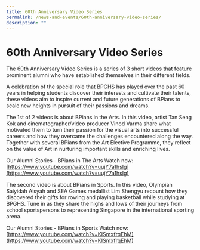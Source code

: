 ```yaml
---
title: 60th Anniversary Video Series
permalink: /news-and-events/60th-anniversary-video-series/
description: ""
---
```

# 60th Anniversary Video Series

The 60th Anniversary Video Series is a series of 3 short videos that feature prominent alumni who have established themselves in their different fields. 

A celebration of the special role that BPGHS has played over the past 60 years in helping students discover their interests and cultivate their talents, these videos aim to inspire current and future generations of BPians to scale new heights in pursuit of their passions and dreams.


The 1st of 2 videos is about BPians in the Arts. In this video, artist Tan Seng Kok and cinematographer/video producer Vinod Varma share what motivated them to turn their passion for the visual arts into successful careers and how they overcame the challenges encountered along the way. Together with several BPians from the Art Elective Programme, they reflect on the value of Art in nurturing important skills and enriching lives.

Our Alumni Stories - BPians in The Arts
Watch now: [https://www.youtube.com/watch?v=uujY7a1hsIg](https://www.youtube.com/watch?v=uujY7a1hsIg)


The second video is about BPians in Sports. In this video, Olympian Saiyidah Aisyah and SEA Games medallist Lim Shengyu recount how they discovered their gifts for rowing and playing basketball while studying at BPGHS. Tune in as they share the highs and lows of their journeys from school sportspersons to representing Singapore in the international sporting arena.

Our Alumni Stories - BPians in Sports
Watch now: [https://www.youtube.com/watch?v=KISmxfrqEhM](https://www.youtube.com/watch?v=KISmxfrqEhM)